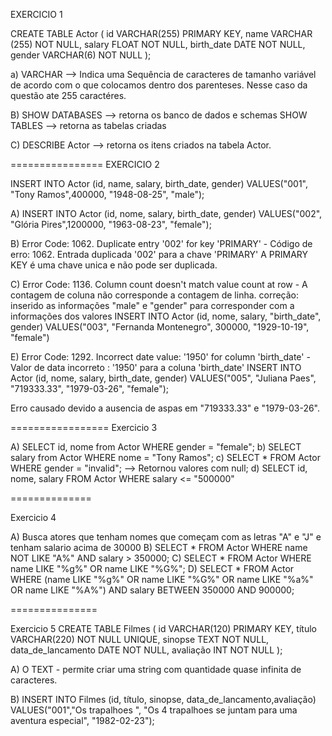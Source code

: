  EXERCICIO 1

CREATE TABLE Actor (
    id VARCHAR(255) PRIMARY KEY,
    name VARCHAR (255) NOT NULL,
    salary FLOAT NOT NULL,
    birth_date DATE NOT NULL,
    gender VARCHAR(6) NOT NULL
);

a) VARCHAR --> Indica uma Sequência de caracteres de tamanho variável de acordo com o que colocamos dentro dos parenteses. Nesse caso da questão ate 255 caractéres. 

B) 
SHOW DATABASES --> retorna os banco de dados e schemas
SHOW TABLES --> retorna as tabelas criadas

C) DESCRIBE Actor --> retorna os itens criados na tabela Actor.

================
EXERCICIO 2

INSERT INTO Actor (id, name, salary, birth_date, gender)
VALUES("001", "Tony Ramos",400000, "1948-08-25", "male");

A) INSERT INTO Actor (id, nome, salary, birth_date, gender)
VALUES("002", "Glória Pires",1200000, "1963-08-23", "female");

B) Error Code: 1062. Duplicate entry '002' for key 'PRIMARY'	-  Código de erro: 1062. Entrada duplicada '002' para a chave 'PRIMARY'
A PRIMARY KEY é uma chave unica e não pode ser duplicada.

C) Error Code: 1136. Column count doesn't match value count at row - A contagem de coluna não corresponde a contagem de linha.
correção: inserido as informações "male" e "gender" para corresponder com a informações dos valores
INSERT INTO Actor (id, nome, salary, "birth_date", gender)
VALUES("003", "Fernanda Montenegro", 300000, "1929-10-19", "female")

E) Error Code: 1292. Incorrect date value: '1950' for column 'birth_date' - Valor de data incorreto : '1950' para a coluna 'birth_date'
INSERT INTO Actor (id, nome, salary, birth_date, gender)
VALUES("005", "Juliana Paes", "719333.33", "1979-03-26", "female");

Erro causado devido a ausencia de aspas em "719333.33" e "1979-03-26".

=================
Exercicio 3

A) SELECT id, nome from Actor WHERE gender = "female";
b) SELECT salary from Actor WHERE nome = "Tony Ramos";
c) SELECT * FROM Actor WHERE gender = "invalid"; --> Retornou valores com null;
d) SELECT id, nome, salary FROM Actor WHERE salary <= "500000"

==============

Exercicio 4

A) Busca atores que tenham nomes que começam com as letras "A" e "J" e tenham salario acima de 30000
B) SELECT * FROM Actor WHERE name NOT LIKE "A%" AND salary > 350000;
C) SELECT * FROM Actor WHERE name LIKE "%g%" OR name LIKE "%G%";
D) SELECT * FROM Actor WHERE (name LIKE "%g%" OR name LIKE "%G%" OR name LIKE "%a%" OR name LIKE "%A%") AND salary BETWEEN 350000 AND 900000;

===============

Exercicio 5 
CREATE TABLE Filmes (
id VARCHAR(120) PRIMARY KEY,
título VARCHAR(220) NOT NULL UNIQUE,
sinopse TEXT NOT NULL,
data_de_lancamento DATE NOT NULL,
avaliação INT NOT NULL
);
 
 
 A) O TEXT - permite criar uma string com quantidade quase infinita de caracteres.

 B) INSERT INTO Filmes (id, título, sinopse, data_de_lancamento,avaliação)
VALUES("001","Os trapalhoes ", "Os 4 trapalhoes se juntam para uma aventura especial",
"1982-02-23");


